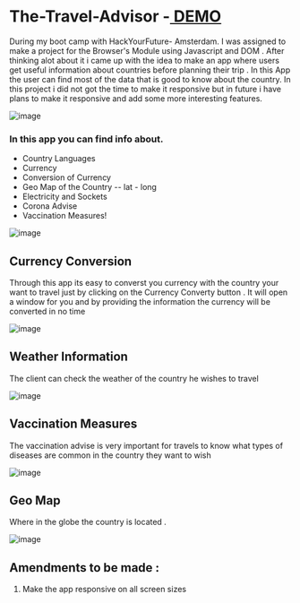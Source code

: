 # The-Travel-Advisor -<a href="https://the-traveladvisor.netlify.app/"> DEMO </a> 

During my boot camp with HackYourFuture- Amsterdam. I was assigned to make a project for the Browser's Module using Javascript and DOM . After thinking alot about it i came up with the idea to make an app where users get useful information about countries before planning their trip . In this App the user can find most of the data that is good to know about the country. In this project i did not got the time to make it responsive but in future i have plans to make it responsive and add some more interesting features. 

![image](https://user-images.githubusercontent.com/78694077/134818006-1f47e36a-47e6-4d04-9751-d8bca9c8405a.png)


### In this app you can find info about.

* Country Languages
* Currency 
* Conversion of Currency 
* Geo Map of the Country -- lat - long
* Electricity and Sockets
* Corona Advise
* Vaccination Measures!


![image](https://user-images.githubusercontent.com/78694077/134818030-8be3eca9-fee5-40c2-87a8-4d75e29474b1.png)


## Currency Conversion 

Through this app its easy to converst you currency with the country your want to travel just by clicking on the Currency Converty button . It will open a window for you and by providing the information the currency will be converted in no time 

![image](https://user-images.githubusercontent.com/78694077/134818079-24499555-1981-4db5-9d11-017a3374e9e7.png)

## Weather Information 

The client can check the weather of the country he wishes to travel  

![image](https://user-images.githubusercontent.com/78694077/134818124-92aeb683-3900-4f78-9c6b-8dae424f6d2d.png)

## Vaccination Measures

The vaccination advise is very important for travels to know what types of diseases are common in the country they want to wish 

![image](https://user-images.githubusercontent.com/78694077/134818199-3a6c95cb-6d27-490e-a99b-79875b688b55.png)


## Geo Map 

Where in the globe the country is located .

![image](https://user-images.githubusercontent.com/78694077/134818154-6d170bc2-0c31-4cd1-81c5-f62d70b9d7a9.png)


## Amendments to be made :

1. Make the app responsive on all screen sizes






